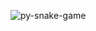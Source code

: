 ![py-snake-game](https://file%252B.vscode-resource.vscode-cdn.net/Users/db7/mp/Python/py-snake/images/py-snake-img.webp?version%253D1733251942726)